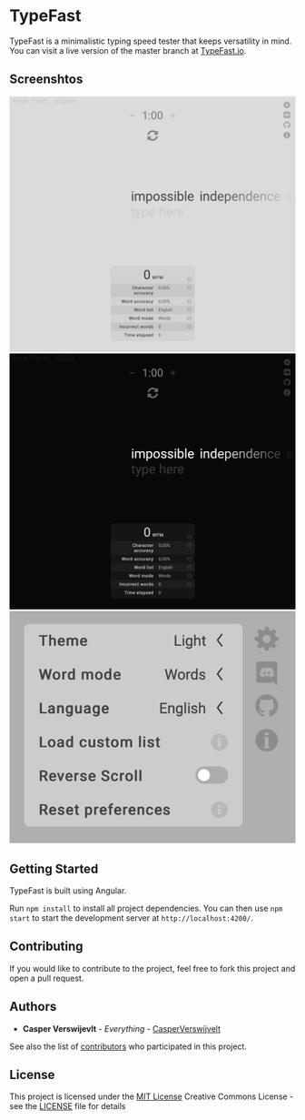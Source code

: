 # TypeFast

TypeFast is a minimalistic typing speed tester that keeps versatility in mind. You can visit a live version of the master branch at [TypeFast.io](https://typefast.io).

## Screenshtos

![Screenshot of light theme](screenshots/theme_light.png?raw=true "Light theme")
![Screenshot of dark theme](screenshots/theme_dark.png?raw=true "Dark theme")
![All possible options in the preferences pane](screenshots/preferences.png?raw=true "All possible options in the preferences pane")

## Getting Started

TypeFast is built using Angular.

Run `npm install` to install all project dependencies.
You can then use `npm start` to start the development server at `http://localhost:4200/`.


## Contributing

If you would like to contribute to the project, feel free to fork this project and open a pull request.

## Authors

  - **Casper Verswijevlt** - *Everything* -
    [CasperVerswijvelt](https://github.com/CasperVerswijvelt)

See also the list of
[contributors](https://github.com/PurpleBooth/a-good-readme-template/contributors)
who participated in this project.

## License

This project is licensed under the [MIT License](LICENSE)
Creative Commons License - see the [LICENSE](LICENSE) file for
details